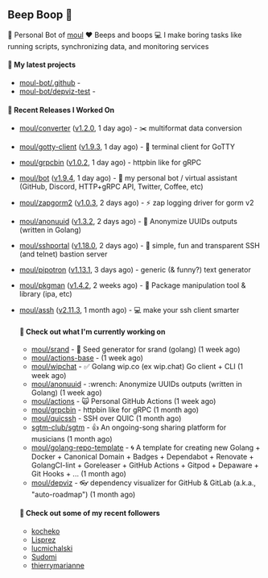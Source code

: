 ## Beep Boop 👋

:hammer: Personal Bot of [moul](https://github.com/moul)
:heart: Beeps and boops
:computer: I make boring tasks like running scripts, synchronizing data, and monitoring services





#### 🌱 My latest projects

- [moul-bot/.github](https://github.com/moul-bot/.github) - 
- [moul-bot/depviz-test](https://github.com/moul-bot/depviz-test) - 

#### 🔭 Recent Releases I Worked On
- [moul/converter](https://github.com/moul/converter) ([v1.2.0](https://github.com/moul/converter/releases/tag/v1.2.0), 1 day ago) - :scissors: multiformat data conversion
- [moul/gotty-client](https://github.com/moul/gotty-client) ([v1.9.3](https://github.com/moul/gotty-client/releases/tag/v1.9.3), 1 day ago) - :wrench: terminal client for GoTTY
- [moul/grpcbin](https://github.com/moul/grpcbin) ([v1.0.2](https://github.com/moul/grpcbin/releases/tag/v1.0.2), 1 day ago) - httpbin like for gRPC
- [moul/bot](https://github.com/moul/bot) ([v1.9.4](https://github.com/moul/bot/releases/tag/v1.9.4), 1 day ago) - 🤖 my personal bot / virtual assistant (GitHub, Discord, HTTP&#43;gRPC API, Twitter, Coffee, etc)
- [moul/zapgorm2](https://github.com/moul/zapgorm2) ([v1.0.3](https://github.com/moul/zapgorm2/releases/tag/v1.0.3), 2 days ago) - ⚡ zap logging driver for gorm v2
- [moul/anonuuid](https://github.com/moul/anonuuid) ([v1.3.2](https://github.com/moul/anonuuid/releases/tag/v1.3.2), 2 days ago) - :wrench: Anonymize UUIDs outputs (written in Golang)
- [moul/sshportal](https://github.com/moul/sshportal) ([v1.18.0](https://github.com/moul/sshportal/releases/tag/v1.18.0), 2 days ago) - :tophat: simple, fun and transparent SSH (and telnet) bastion server
- [moul/pipotron](https://github.com/moul/pipotron) ([v1.13.1](https://github.com/moul/pipotron/releases/tag/v1.13.1), 3 days ago) - generic (&amp; funny?) text generator
- [moul/pkgman](https://github.com/moul/pkgman) ([v1.4.2](https://github.com/moul/pkgman/releases/tag/v1.4.2), 2 weeks ago) - 📱 Package manipulation tool &amp; library (ipa, etc)
- [moul/assh](https://github.com/moul/assh) ([v2.11.3](https://github.com/moul/assh/releases/tag/v2.11.3), 1 month ago) - :computer: make your ssh client smarter


  <h4>👷 Check out what I'm currently working on</h4>
  <ul>
  
  <li><a href="https://github.com/moul/srand">moul/srand</a> - 🌱 Seed generator for srand (golang) (1 week ago)</li>
  <li><a href="https://github.com/moul/actions-base">moul/actions-base</a> -  (1 week ago)</li>
  <li><a href="https://github.com/moul/wipchat">moul/wipchat</a> - ✅ Golang wip.co (ex wip.chat) Go client &#43; CLI (1 week ago)</li>
  <li><a href="https://github.com/moul/anonuuid">moul/anonuuid</a> - :wrench: Anonymize UUIDs outputs (written in Golang) (1 week ago)</li>
  <li><a href="https://github.com/moul/actions">moul/actions</a> - 🙀 Personal GitHub Actions (1 week ago)</li>
  <li><a href="https://github.com/moul/grpcbin">moul/grpcbin</a> - httpbin like for gRPC (1 month ago)</li>
  <li><a href="https://github.com/moul/quicssh">moul/quicssh</a> - SSH over QUIC (1 month ago)</li>
  <li><a href="https://github.com/sgtm-club/sgtm">sgtm-club/sgtm</a> - 👍 An ongoing-song sharing platform for musicians (1 month ago)</li>
  <li><a href="https://github.com/moul/golang-repo-template">moul/golang-repo-template</a> - 🌀 A template for creating new Golang &#43; Docker &#43; Canonical Domain &#43; Badges &#43; Dependabot &#43; Renovate &#43; GolangCI-lint &#43; Goreleaser &#43; GitHub Actions &#43; Gitpod &#43; Depaware &#43; Git Hooks &#43; ... (1 month ago)</li>
  <li><a href="https://github.com/moul/depviz">moul/depviz</a> - 👓 dependency visualizer for GitHub &amp; GitLab (a.k.a., &#34;auto-roadmap&#34;) (1 month ago)</li>
  </ul>

  <h4>👯 Check out some of my recent followers</h4>
  <ul>
  
  <li><a href="https://github.com/kocheko">kocheko</a>
  <li><a href="https://github.com/Lisprez">Lisprez</a>
  <li><a href="https://github.com/lucmichalski">lucmichalski</a>
  <li><a href="https://github.com/Sudomi">Sudomi</a>
  <li><a href="https://github.com/thierrymarianne">thierrymarianne</a>
  </ul>
